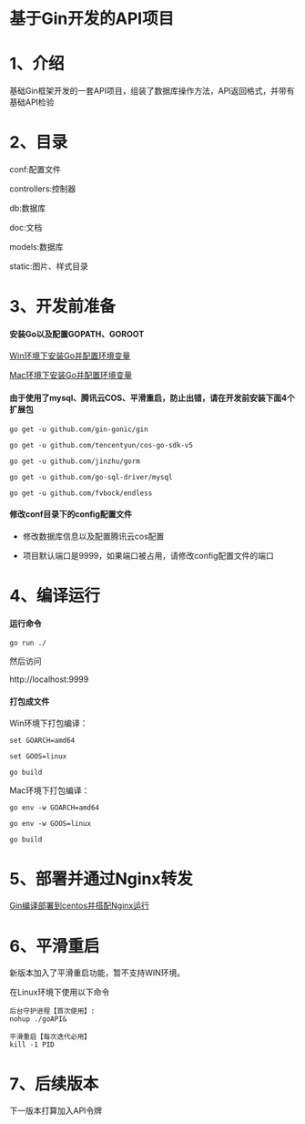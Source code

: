 # 基于Gin开发的API项目

# 1、介绍

基础Gin框架开发的一套API项目，组装了数据库操作方法，API返回格式，并带有基础API检验

# 2、目录

conf:配置文件

controllers:控制器

db:数据库

doc:文档

models:数据库

static:图片、样式目录

# 3、开发前准备

#### 安装Go以及配置GOPATH、GOROOT

[Win环境下安装Go并配置环境变量](https://hongzx.cn/home/blogShow/131)

[Mac环境下安装Go并配置环境变量](https://hongzx.cn/home/blogShow/134)

#### 由于使用了mysql、腾讯云COS、平滑重启，防止出错，请在开发前安装下面4个扩展包
```
go get -u github.com/gin-gonic/gin

go get -u github.com/tencentyun/cos-go-sdk-v5

go get -u github.com/jinzhu/gorm

go get -u github.com/go-sql-driver/mysql

go get -u github.com/fvbock/endless
```

#### 修改conf目录下的config配置文件

- 修改数据库信息以及配置腾讯云cos配置

- 项目默认端口是9999，如果端口被占用，请修改config配置文件的端口

# 4、编译运行

#### 运行命令
```
go run ./
```
然后访问

http://localhost:9999

#### 打包成文件

 Win环境下打包编译：
 
``` 
set GOARCH=amd64 

set GOOS=linux

go build
```
 
 Mac环境下打包编译：
 ```
 go env -w GOARCH=amd64
 
 go env -w GOOS=linux
 
 go build
```
 # 5、部署并通过Nginx转发
 [Gin编译部署到centos并搭配Nginx运行](https://hongzx.cn/home/blogShow/155)
 
 # 6、平滑重启
 新版本加入了平滑重启功能，暂不支持WIN环境。
 
 在Linux环境下使用以下命令
 ```
 后台守护进程【首次使用】:
 nohup ./goAPI&
 
 平滑重启【每次迭代必用】
 kill -1 PID
 
 ```
 
 
 
 # 7、后续版本
 下一版本打算加入API令牌